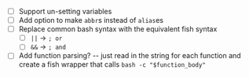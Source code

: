 - [ ] Support un-setting variables
- [ ] Add option to make `abbr`s instead of `alias`es
- [ ] Replace common bash syntax with the equivalent fish syntax
  - [ ] `||` -> `; or`
  - [ ] `&&` -> `; and`
- [ ] Add function parsing? -- just read in the string for each function and create a fish wrapper that calls `bash -c "$function_body"`
